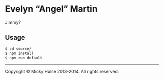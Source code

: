 # Evelyn “Angel” Martin

Jimmy?

## Usage

```bash
$ cd source/
$ npm install
$ npm run default
```

---

Copyright © Micky Hulse 2013-2014. All rights reserved.
